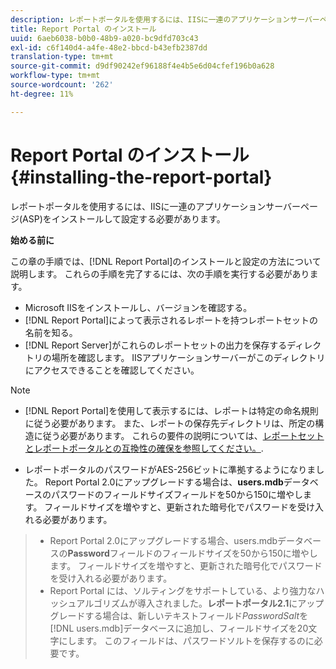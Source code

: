 ```yaml
---
description: レポートポータルを使用するには、IISに一連のアプリケーションサーバーページ(ASP)をインストールして設定する必要があります。
title: Report Portal のインストール
uuid: 6aeb6038-b0b0-48b9-a020-bc9dfd703c43
exl-id: c6f140d4-a4fe-48e2-bbcd-b43efb2387dd
translation-type: tm+mt
source-git-commit: d9df90242ef96188f4e4b5e6d04cfef196b0a628
workflow-type: tm+mt
source-wordcount: '262'
ht-degree: 11%

---
```


# Report Portal のインストール{#installing-the-report-portal}

レポートポータルを使用するには、IISに一連のアプリケーションサーバーページ(ASP)をインストールして設定する必要があります。

**始める前に**

この章の手順では、[!DNL Report Portal]のインストールと設定の方法について説明します。 これらの手順を完了するには、次の手順を実行する必要があります。

* Microsoft IISをインストールし、バージョンを確認する。
* [!DNL Report Portal]によって表示されるレポートを持つレポートセットの名前を知る。
* [!DNL Report Server]がこれらのレポートセットの出力を保存するディレクトリの場所を確認します。 IISアプリケーションサーバーがこのディレクトリにアクセスできることを確認してください。

>[!NOTE]
>
>* [!DNL Report Portal]を使用して表示するには、レポートは特定の命名規則に従う必要があります。 また、レポートの保存先ディレクトリは、所定の構造に従う必要があります。 これらの要件の説明については、[レポートセットとレポートポータルとの互換性の確保を参照してください。](../../../home/c-rpt-oview/c-install-rpt-port/c-rpt-port-user-inter.md#section-2b141e5d198a4bbea455699126c24706).
   >
   >
* レポートポータルのパスワードがAES-256ビットに準拠するようになりました。 Report Portal 2.0にアップグレードする場合は、**users.mdb**&#x200B;データベースのパスワードのフィールドサイズフィールドを50から150に増やします。 フィールドサイズを増やすと、更新された暗号化でパスワードを受け入れる必要があります。
>* Report Portal 2.0にアップグレードする場合、users.mdbデータベースの&#x200B;**Password**&#x200B;フィールドのフィールドサイズを50から150に増やします。 フィールドサイズを増やすと、更新された暗号化でパスワードを受け入れる必要があります。
>* Report Portal には、ソルティングをサポートしている、より強力なハッシュアルゴリズムが導入されました。**レポートポータル2.1**&#x200B;にアップグレードする場合は、新しいテキストフィールド&#x200B;*PasswordSalt*&#x200B;を[!DNL users.mdb]データベースに追加し、フィールドサイズを20文字にします。 このフィールドは、パスワードソルトを保存するのに必要です。

>


